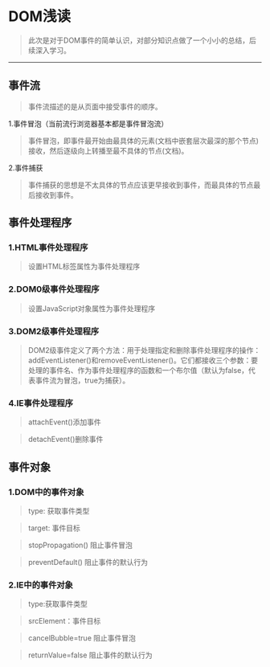 # DOM浅读
> 此次是对于DOM事件的简单认识，对部分知识点做了一个小小的总结，后续深入学习。

***

## 事件流
> 事件流描述的是从页面中接受事件的顺序。

1.事件冒泡（当前流行浏览器基本都是事件冒泡流）
>	事件冒泡，即事件最开始由最具体的元素(文档中嵌套层次最深的那个节点)接收，然后逐级向上转播至最不具体的节点(文档)。

2.事件捕获

>	事件捕获的思想是不太具体的节点应该更早接收到事件，而最具体的节点最后接收到事件。

## 事件处理程序

### 1.HTML事件处理程序
> 设置HTML标签属性为事件处理程序
### 2.DOM0级事件处理程序
> 设置JavaScript对象属性为事件处理程序
### 3.DOM2级事件处理程序
>	DOM2级事件定义了两个方法：用于处理指定和删除事件处理程序的操作：addEventListener()和removeEventListener()。它们都接收三个参数：要处理的事件名、作为事件处理程序的函数和一个布尔值（默认为false，代表事件流为冒泡，true为捕获）。
	
### 4.IE事件处理程序
>	attachEvent()添加事件

>	detachEvent()删除事件
	
## 事件对象

### 1.DOM中的事件对象

> type:  获取事件类型

> target: 事件目标

> stopPropagation() 阻止事件冒泡

> preventDefault() 阻止事件的默认行为
		
### 2.IE中的事件对象

> type:获取事件类型

> srcElement：事件目标

> cancelBubble=true 阻止事件冒泡

> returnValue=false 阻止事件的默认行为

